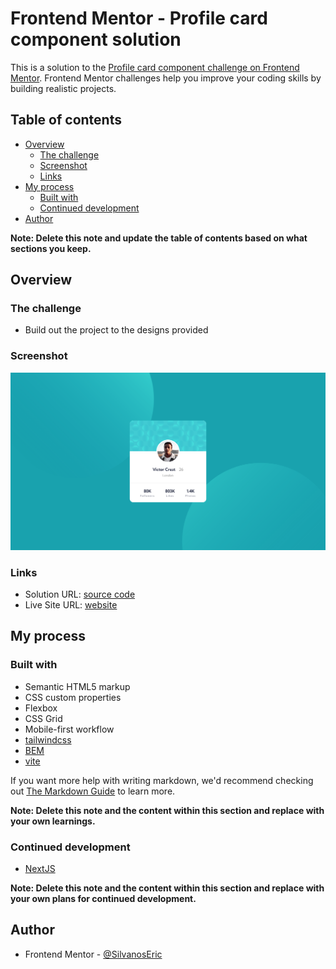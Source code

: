 # Frontend Mentor - Profile card component solution

This is a solution to the [Profile card component challenge on Frontend Mentor](https://www.frontendmentor.io/challenges/profile-card-component-cfArpWshJ). Frontend Mentor challenges help you improve your coding skills by building realistic projects.

## Table of contents

- [Overview](#overview)
  - [The challenge](#the-challenge)
  - [Screenshot](#screenshot)
  - [Links](#links)
- [My process](#my-process)
  - [Built with](#built-with)
  - [Continued development](#continued-development)
- [Author](#author)

**Note: Delete this note and update the table of contents based on what sections you keep.**

## Overview

### The challenge

- Build out the project to the designs provided

### Screenshot

![screenshot](./screenshot.png)

### Links

- Solution URL: [source code](https://github.com/SilvanosEric/profile-card-component)
- Live Site URL: [website](https://silvanoseric.github.io/profile-card-component/)

## My process

### Built with

- Semantic HTML5 markup
- CSS custom properties
- Flexbox
- CSS Grid
- Mobile-first workflow
- [tailwindcss](https://tailwindcss.com/)
- [BEM](http://getbem.com/)
- [vite](https://vitejs.dev/)

If you want more help with writing markdown, we'd recommend checking out [The Markdown Guide](https://www.markdownguide.org/) to learn more.

**Note: Delete this note and the content within this section and replace with your own learnings.**

### Continued development

- [NextJS](https://nextjs.org/)

**Note: Delete this note and the content within this section and replace with your own plans for continued development.**

## Author

- Frontend Mentor - [@SilvanosEric](https://www.frontendmentor.io/profile/SilvanosEric)